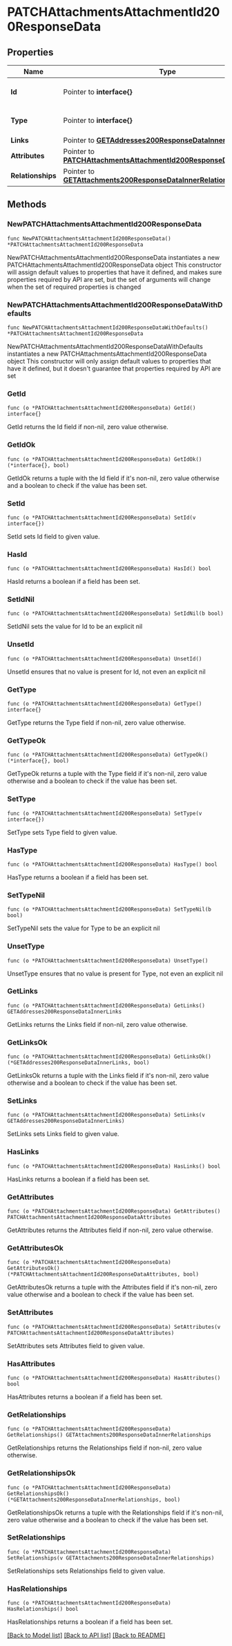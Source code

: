 # PATCHAttachmentsAttachmentId200ResponseData

## Properties

Name | Type | Description | Notes
------------ | ------------- | ------------- | -------------
**Id** | Pointer to **interface{}** | The resource&#39;s id | [optional] 
**Type** | Pointer to **interface{}** | The resource&#39;s type | [optional] 
**Links** | Pointer to [**GETAddresses200ResponseDataInnerLinks**](GETAddresses200ResponseDataInnerLinks.md) |  | [optional] 
**Attributes** | Pointer to [**PATCHAttachmentsAttachmentId200ResponseDataAttributes**](PATCHAttachmentsAttachmentId200ResponseDataAttributes.md) |  | [optional] 
**Relationships** | Pointer to [**GETAttachments200ResponseDataInnerRelationships**](GETAttachments200ResponseDataInnerRelationships.md) |  | [optional] 

## Methods

### NewPATCHAttachmentsAttachmentId200ResponseData

`func NewPATCHAttachmentsAttachmentId200ResponseData() *PATCHAttachmentsAttachmentId200ResponseData`

NewPATCHAttachmentsAttachmentId200ResponseData instantiates a new PATCHAttachmentsAttachmentId200ResponseData object
This constructor will assign default values to properties that have it defined,
and makes sure properties required by API are set, but the set of arguments
will change when the set of required properties is changed

### NewPATCHAttachmentsAttachmentId200ResponseDataWithDefaults

`func NewPATCHAttachmentsAttachmentId200ResponseDataWithDefaults() *PATCHAttachmentsAttachmentId200ResponseData`

NewPATCHAttachmentsAttachmentId200ResponseDataWithDefaults instantiates a new PATCHAttachmentsAttachmentId200ResponseData object
This constructor will only assign default values to properties that have it defined,
but it doesn't guarantee that properties required by API are set

### GetId

`func (o *PATCHAttachmentsAttachmentId200ResponseData) GetId() interface{}`

GetId returns the Id field if non-nil, zero value otherwise.

### GetIdOk

`func (o *PATCHAttachmentsAttachmentId200ResponseData) GetIdOk() (*interface{}, bool)`

GetIdOk returns a tuple with the Id field if it's non-nil, zero value otherwise
and a boolean to check if the value has been set.

### SetId

`func (o *PATCHAttachmentsAttachmentId200ResponseData) SetId(v interface{})`

SetId sets Id field to given value.

### HasId

`func (o *PATCHAttachmentsAttachmentId200ResponseData) HasId() bool`

HasId returns a boolean if a field has been set.

### SetIdNil

`func (o *PATCHAttachmentsAttachmentId200ResponseData) SetIdNil(b bool)`

 SetIdNil sets the value for Id to be an explicit nil

### UnsetId
`func (o *PATCHAttachmentsAttachmentId200ResponseData) UnsetId()`

UnsetId ensures that no value is present for Id, not even an explicit nil
### GetType

`func (o *PATCHAttachmentsAttachmentId200ResponseData) GetType() interface{}`

GetType returns the Type field if non-nil, zero value otherwise.

### GetTypeOk

`func (o *PATCHAttachmentsAttachmentId200ResponseData) GetTypeOk() (*interface{}, bool)`

GetTypeOk returns a tuple with the Type field if it's non-nil, zero value otherwise
and a boolean to check if the value has been set.

### SetType

`func (o *PATCHAttachmentsAttachmentId200ResponseData) SetType(v interface{})`

SetType sets Type field to given value.

### HasType

`func (o *PATCHAttachmentsAttachmentId200ResponseData) HasType() bool`

HasType returns a boolean if a field has been set.

### SetTypeNil

`func (o *PATCHAttachmentsAttachmentId200ResponseData) SetTypeNil(b bool)`

 SetTypeNil sets the value for Type to be an explicit nil

### UnsetType
`func (o *PATCHAttachmentsAttachmentId200ResponseData) UnsetType()`

UnsetType ensures that no value is present for Type, not even an explicit nil
### GetLinks

`func (o *PATCHAttachmentsAttachmentId200ResponseData) GetLinks() GETAddresses200ResponseDataInnerLinks`

GetLinks returns the Links field if non-nil, zero value otherwise.

### GetLinksOk

`func (o *PATCHAttachmentsAttachmentId200ResponseData) GetLinksOk() (*GETAddresses200ResponseDataInnerLinks, bool)`

GetLinksOk returns a tuple with the Links field if it's non-nil, zero value otherwise
and a boolean to check if the value has been set.

### SetLinks

`func (o *PATCHAttachmentsAttachmentId200ResponseData) SetLinks(v GETAddresses200ResponseDataInnerLinks)`

SetLinks sets Links field to given value.

### HasLinks

`func (o *PATCHAttachmentsAttachmentId200ResponseData) HasLinks() bool`

HasLinks returns a boolean if a field has been set.

### GetAttributes

`func (o *PATCHAttachmentsAttachmentId200ResponseData) GetAttributes() PATCHAttachmentsAttachmentId200ResponseDataAttributes`

GetAttributes returns the Attributes field if non-nil, zero value otherwise.

### GetAttributesOk

`func (o *PATCHAttachmentsAttachmentId200ResponseData) GetAttributesOk() (*PATCHAttachmentsAttachmentId200ResponseDataAttributes, bool)`

GetAttributesOk returns a tuple with the Attributes field if it's non-nil, zero value otherwise
and a boolean to check if the value has been set.

### SetAttributes

`func (o *PATCHAttachmentsAttachmentId200ResponseData) SetAttributes(v PATCHAttachmentsAttachmentId200ResponseDataAttributes)`

SetAttributes sets Attributes field to given value.

### HasAttributes

`func (o *PATCHAttachmentsAttachmentId200ResponseData) HasAttributes() bool`

HasAttributes returns a boolean if a field has been set.

### GetRelationships

`func (o *PATCHAttachmentsAttachmentId200ResponseData) GetRelationships() GETAttachments200ResponseDataInnerRelationships`

GetRelationships returns the Relationships field if non-nil, zero value otherwise.

### GetRelationshipsOk

`func (o *PATCHAttachmentsAttachmentId200ResponseData) GetRelationshipsOk() (*GETAttachments200ResponseDataInnerRelationships, bool)`

GetRelationshipsOk returns a tuple with the Relationships field if it's non-nil, zero value otherwise
and a boolean to check if the value has been set.

### SetRelationships

`func (o *PATCHAttachmentsAttachmentId200ResponseData) SetRelationships(v GETAttachments200ResponseDataInnerRelationships)`

SetRelationships sets Relationships field to given value.

### HasRelationships

`func (o *PATCHAttachmentsAttachmentId200ResponseData) HasRelationships() bool`

HasRelationships returns a boolean if a field has been set.


[[Back to Model list]](../README.md#documentation-for-models) [[Back to API list]](../README.md#documentation-for-api-endpoints) [[Back to README]](../README.md)


